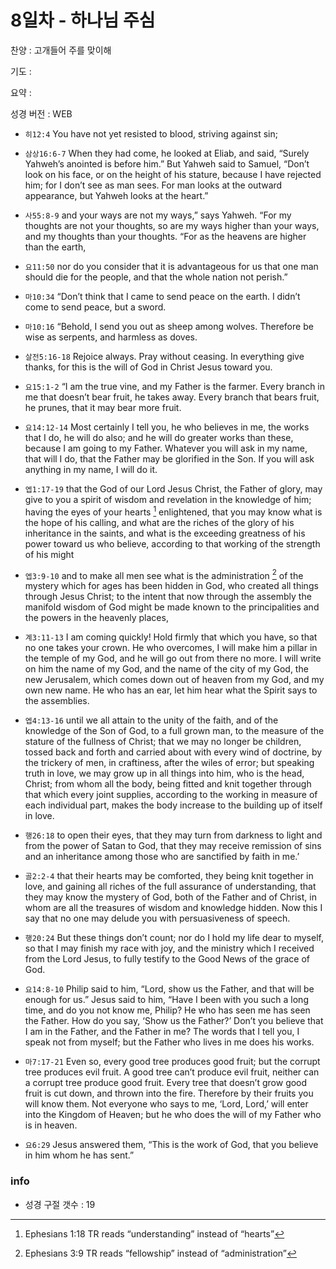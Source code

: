 # 8일차 - 하나님 주심

찬양 : 고개들어 주를 맞이해

기도 : 

요약 : 

성경 버전 : WEB

- `히12:4` You have not yet resisted to blood, striving against sin;

- `삼상16:6-7` When they had come, he looked at Eliab, and said, “Surely Yahweh’s anointed is before him.” But Yahweh said to Samuel, “Don’t look on his face, or on the height of his stature, because I have rejected him; for I don’t see as man sees. For man looks at the outward appearance, but Yahweh looks at the heart.”

- `사55:8-9` and your ways are not my ways,” says Yahweh. “For my thoughts are not your thoughts, so are my ways higher than your ways, and my thoughts than your thoughts. “For as the heavens are higher than the earth,

- `요11:50` nor do you consider that it is advantageous for us that one man should die for the people, and that the whole nation not perish.”

- `마10:34` “Don’t think that I came to send peace on the earth. I didn’t come to send peace, but a sword.

- `마10:16` “Behold, I send you out as sheep among wolves. Therefore be wise as serpents, and harmless as doves.

- `살전5:16-18` Rejoice always. Pray without ceasing. In everything give thanks, for this is the will of God in Christ Jesus toward you.

- `요15:1-2` “I am the true vine, and my Father is the farmer. Every branch in me that doesn’t bear fruit, he takes away. Every branch that bears fruit, he prunes, that it may bear more fruit.

- `요14:12-14` Most certainly I tell you, he who believes in me, the works that I do, he will do also; and he will do greater works than these, because I am going to my Father. Whatever you will ask in my name, that will I do, that the Father may be glorified in the Son. If you will ask anything in my name, I will do it.

- `엡1:17-19` that the God of our Lord Jesus Christ, the Father of glory, may give to you a spirit of wisdom and revelation in the knowledge of him; having the eyes of your hearts [^Eph1:18a] enlightened, that you may know what is the hope of his calling, and what are the riches of the glory of his inheritance in the saints, and what is the exceeding greatness of his power toward us who believe, according to that working of the strength of his might
[^Eph1:18a]: Ephesians 1:18 TR reads “understanding” instead of “hearts” 


- `엡3:9-10` and to make all men see what is the administration [^Eph3:9a] of the mystery which for ages has been hidden in God, who created all things through Jesus Christ; to the intent that now through the assembly the manifold wisdom of God might be made known to the principalities and the powers in the heavenly places,
[^Eph3:9a]: Ephesians 3:9 TR reads “fellowship” instead of “administration” 


- `계3:11-13` I am coming quickly! Hold firmly that which you have, so that no one takes your crown. He who overcomes, I will make him a pillar in the temple of my God, and he will go out from there no more. I will write on him the name of my God, and the name of the city of my God, the new Jerusalem, which comes down out of heaven from my God, and my own new name. He who has an ear, let him hear what the Spirit says to the assemblies.

- `엡4:13-16` until we all attain to the unity of the faith, and of the knowledge of the Son of God, to a full grown man, to the measure of the stature of the fullness of Christ; that we may no longer be children, tossed back and forth and carried about with every wind of doctrine, by the trickery of men, in craftiness, after the wiles of error; but speaking truth in love, we may grow up in all things into him, who is the head, Christ; from whom all the body, being fitted and knit together through that which every joint supplies, according to the working in measure of each individual part, makes the body increase to the building up of itself in love.

- `행26:18` to open their eyes, that they may turn from darkness to light and from the power of Satan to God, that they may receive remission of sins and an inheritance among those who are sanctified by faith in me.’

- `골2:2-4` that their hearts may be comforted, they being knit together in love, and gaining all riches of the full assurance of understanding, that they may know the mystery of God, both of the Father and of Christ, in whom are all the treasures of wisdom and knowledge hidden. Now this I say that no one may delude you with persuasiveness of speech.

- `행20:24` But these things don’t count; nor do I hold my life dear to myself, so that I may finish my race with joy, and the ministry which I received from the Lord Jesus, to fully testify to the Good News of the grace of God.

- `요14:8-10` Philip said to him, “Lord, show us the Father, and that will be enough for us.” Jesus said to him, “Have I been with you such a long time, and do you not know me, Philip? He who has seen me has seen the Father. How do you say, ‘Show us the Father?’ Don’t you believe that I am in the Father, and the Father in me? The words that I tell you, I speak not from myself; but the Father who lives in me does his works.

- `마7:17-21` Even so, every good tree produces good fruit; but the corrupt tree produces evil fruit. A good tree can’t produce evil fruit, neither can a corrupt tree produce good fruit. Every tree that doesn’t grow good fruit is cut down, and thrown into the fire. Therefore by their fruits you will know them. Not everyone who says to me, ‘Lord, Lord,’ will enter into the Kingdom of Heaven; but he who does the will of my Father who is in heaven.

- `요6:29` Jesus answered them, “This is the work of God, that you believe in him whom he has sent.”

### info

- 성경 구절 갯수 : 19